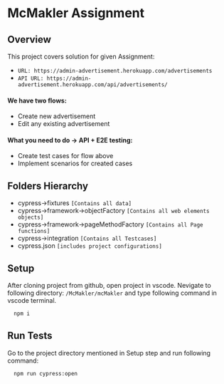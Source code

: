 # McMakler Assignment

## Overview

This project covers solution for given Assignment:

- `URL: https://admin-advertisement.herokuapp.com/advertisements`
- `API URL: https://admin-advertisement.herokuapp.com/api/advertisements/`

#### We have two flows:

- Create new advertisement
- Edit any existing advertisement

#### What you need to do → API + E2E testing:

- Create test cases for flow above
- Implement scenarios for created cases

## Folders Hierarchy

- cypress->fixtures `[Contains all data]`
- cypress->framework->objectFactory `[Contains all web elements objects]`
- cypress->framework->pageMethodFactory `[Contains all Page functions]`
- cypress->integration `[Contains all Testcases]`
- cypress.json `[includes project configurations]`

## Setup

After cloning project from github, open project in vscode.
Nevigate to following directory: `/McMakler/mcMakler`
and type following command in vscode terminal.

```bash
  npm i
```

## Run Tests

Go to the project directory mentioned in Setup step and run following command:

```bash
  npm run cypress:open
```
